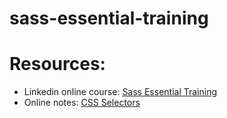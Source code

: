 # sass-essential-training

# Resources:
- Linkedin online course: [Sass Essential Training](https://www.linkedin.com/learning-login/share?account=70932786&forceAccount=false&redirect=https%3A%2F%2Fwww.linkedin.com%2Flearning%2Fsass-essential-training-15630917%3Ftrk%3Dshare_ent_url%26shareId%3Dg8iuoklSSnKtMy7J1wOv5Q%253D%253D)
- Online notes: [CSS Selectors](http://web.simmons.edu/~grabiner/comm244/weekfour/selectors.html)